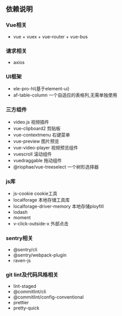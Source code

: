 ## 依赖说明

### Vue相关
* vue + vuex + vue-router + vue-bus
### 请求相关
* axios
### UI框架
* ele-pro-hl(基于element-ui)
* af-table-column 一个自适应的表格列,无需单独使用
### 三方组件
* video.js 视频插件
* vue-clipboard2 剪贴板
* vue-contextmenu 右键菜单
* vue-preview 图片预览
* vue-video-player 视频预览组件
* vuescroll 滚动组件
* vuedraggable 拖动组件
* @riophae/vue-treeselect 一个树形选择器
### js库
* js-cookie cookie工具
* localforage 本地存储工具库
* localforage-driver-memory 本地存储ployfill
* lodash
* moment
* v-click-outside-x 外部点击
### sentry相关
* @sentry/cli 
* @sentry/webpack-plugin
* raven-js
### git lint及代码风格相关
* lint-staged
* @commitlint/cli
* @commitlint/config-conventional
* prettier
* pretty-quick
